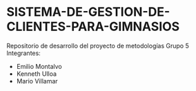 # SISTEMA-DE-GESTION-DE-CLIENTES-PARA-GIMNASIOS
Repositorio de desarrollo del proyecto de metodologías
Grupo 5
Integrantes:
- Emilio Montalvo
- Kenneth Ulloa
- Mario Villamar
